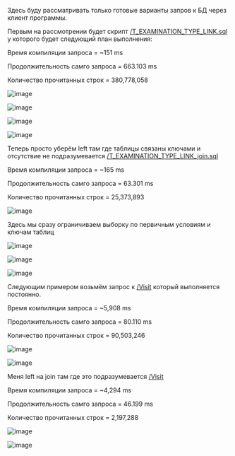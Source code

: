 Здесь буду рассматривать только готовые варианты запров к БД через клиент программы.

Первым на рассмотрении будет скрипт [/T_EXAMINATION_TYPE_LINK.sql](https://github.com/Artemedi/plan_work/blob/1c31352080cb22c86692ca61b5c2682dce7e1e0c/T_EXAMINATION_TYPE_LINK.sql) у которого будет следующий план выполнения:

Время компиляции запроса = ~151 ms

Продолжительность самго запроса = 663.103 ms

Количество прочитанных строк = 380,778,058

![image](https://github.com/Artemedi/plan_work/assets/99907367/ac71288e-bcc6-4f36-a5a0-24530b899ec5)

![image](https://github.com/Artemedi/plan_work/assets/99907367/aa494a58-aa5f-40f2-94c7-49f451eb2327)

![image](https://github.com/Artemedi/plan_work/assets/99907367/412e2464-5086-4bee-a9ae-716a73c16c77)

![image](https://github.com/Artemedi/plan_work/assets/99907367/0ea7a4c2-b662-44bd-8caf-695a1e450fe5)

Теперь просто уберём left там где таблицы связаны ключами и отсутствие не подразумевается [/T_EXAMINATION_TYPE_LINK_join.sql](https://github.com/Artemedi/plan_work/blob/1c31352080cb22c86692ca61b5c2682dce7e1e0c/T_EXAMINATION_TYPE_LINK_join.sql)

Время компиляции запроса = ~165 ms

Продолжительность самго запроса = 63.301 ms

Количество прочитанных строк = 25,373,893

![image](https://github.com/Artemedi/plan_work/assets/99907367/69e54231-1b09-4fa1-88d4-19699c659bf2)

Здесь мы сразу ограничиваем выборку по первичным условиям и ключам таблиц

![image](https://github.com/Artemedi/plan_work/assets/99907367/db5c98d3-4c1c-4186-b24a-8f83aa3766fb)

![image](https://github.com/Artemedi/plan_work/assets/99907367/ca4bf5eb-30b6-40a5-9eff-8b9e1ce57ffc)

![image](https://github.com/Artemedi/plan_work/assets/99907367/a660943e-87aa-40ad-be26-7028c1d3a358)


Следующим примером возьмём запрос к [/Visit](https://github.com/Artemedi/plan_work/blob/58e10ac4d7f8b248f557522fd4d92145a9a1cbb2/visit_left.sql) который выполняется постоянно.

Время компиляции запроса = ~5,908 ms

Продолжительность самго запроса = 80.110 ms

Количество прочитанных строк = 90,503,246

![image](https://github.com/Artemedi/plan_work/assets/99907367/2197c320-5f7c-43db-8d78-92f98cf8ddb9)

![image](https://github.com/Artemedi/plan_work/assets/99907367/a076caf1-21f1-44e3-a34d-70c744333fdd)


Меня left на join там где это подразумевается [/Visit](https://github.com/Artemedi/plan_work/blob/58e10ac4d7f8b248f557522fd4d92145a9a1cbb2/visit_join.sql)

Время компиляции запроса = ~4,294 ms

Продолжительность самго запроса = 46.199 ms

Количество прочитанных строк = 2,197,288

![image](https://github.com/Artemedi/plan_work/assets/99907367/9f39fa0b-76e2-48cf-9fb6-e8741a70f0b1)

![image](https://github.com/Artemedi/plan_work/assets/99907367/6a4850e3-7913-4a15-984f-5a62295d2807)

